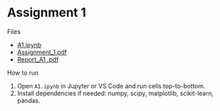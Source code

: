 # Assignment 1

Files

- [A1.ipynb](./A1.ipynb)
- [Assignment_1.pdf](./Assignment_1.pdf)
- [Report_A1 .pdf](./Report_A1%20.pdf)

How to run

1. Open `A1.ipynb` in Jupyter or VS Code and run cells top-to-bottom.
2. Install dependencies if needed: numpy, scipy, matplotlib, scikit-learn, pandas.
